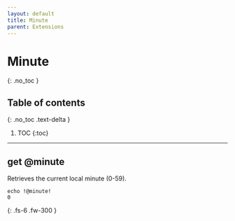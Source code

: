 ```yaml
---
layout: default
title: Minute
parent: Extensions
---
```


# Minute
{: .no_toc }

## Table of contents
{: .no_toc .text-delta }

1. TOC
{:toc}

---

## get @minute
Retrieves the current local minute (0-59).

```batch
echo !@minute!
0
```

{: .fs-6 .fw-300 }
